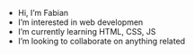 - Hi, I’m Fabian
- I’m interested in web developmen
- I’m currently learning HTML, CSS, JS
- I’m looking to collaborate on anything related

<!---
faobs92/faobs92 is a ✨ special ✨ repository because its `README.md` (this file) appears on your GitHub profile.
You can click the Preview link to take a look at your changes.
--->
